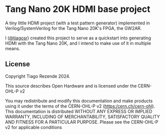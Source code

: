 # Tang Nano 20K HDMI base project

A tiny little HDMI project (with a test pattern generator) implemented in Verilog/SystemVerilog for the Tang Nano 20K's FPGA, the GW2AR.

I ([@tiagosr](https://github.com/tiagosr/)) created this project to serve as a quickstart into generating HDMI with the Tang Nano 20K, and I intend to make use of it in multiple means.

## License

Copyright Tiago Rezende 2024.

This source describes Open Hardware and is licensed under the CERN-OHL-P v2

You may redistribute and modify this documentation and make products
using it under the terms of the CERN-OHL-P v2 ([https:/cern.ch/cern-ohl](https:/cern.ch/cern-ohl)).
This documentation is distributed WITHOUT ANY EXPRESS OR IMPLIED
WARRANTY, INCLUDING OF MERCHANTABILITY, SATISFACTORY QUALITY
AND FITNESS FOR A PARTICULAR PURPOSE. Please see the CERN-OHL-P v2
for applicable conditions
